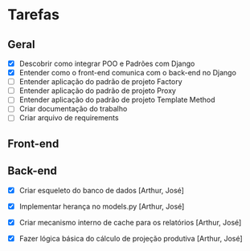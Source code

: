 # Tarefas

## Geral
- [X] Descobrir como integrar POO e Padrões com Django
- [X] Entender como o front-end comunica com o back-end no Django
- [ ] Entender aplicação do padrão de projeto Factory
- [ ] Entender aplicação do padrão de projeto Proxy
- [ ] Entender aplicação do padrão de projeto Template Method
- [ ] Criar documentação do trabalho
- [ ] Criar arquivo de requirements
  
## Front-end

## Back-end
- [X] Criar esqueleto do banco de dados [Arthur, José]
- [X] Implementar herança no models.py [Arthur, José]
- [X] Criar mecanismo interno de cache para os relatórios [Arthur, José]
- [X] Fazer lógica básica do cálculo de projeção produtiva [Arthur, José]

